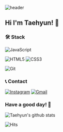 ![header](https://capsule-render.vercel.app/api?type=Wave&color=timeGradient&height=170&section=header&text=TaehyunJeon&animation=twinkling&fontAlign=25&&fontSize=55)
## Hi I'm Taehyun! 👋

### 🛠 Stack
![JavaScript](https://img.shields.io/badge/JavaScript-F7DF1E?style=flat&logo=JavaScript&logoColor=black)

![HTML5](https://img.shields.io/badge/HTML5-E34F26?style=flat&logo=HTML5&logoColor=white)
![CSS3](https://img.shields.io/badge/CSS3-1572B6?style=flat&logo=CSS3&logoColor=white)

![Git](https://img.shields.io/badge/Git-000000?style=flat&logo=Git&logoColor=white)

### 📞 Contact
[![Instagram](https://img.shields.io/badge/Instagram-E4405F?style=flat-&logo=Instagram&logoColor=white)](https://www.instagram.com/jeontaehyun0203/)
[![Gmail](https://img.shields.io/badge/Mail-EA4335?style=flat&logo=Gmail&logoColor=white)](mailto:jeontaehyun0203@gmail.com)

### Have a good day! 🙏
![Taehyun's github stats](https://github-readme-stats.vercel.app/api?username=TaehyunJeon0203&show_icons=true&theme=dark)

![Hits](https://hits.seeyoufarm.com/api/count/incr/badge.svg?url=https%3A%2F%2Fgithub.com%2FTaehyunJeon0203&count_bg=%23CDCDCD&title_bg=%231D1D1D&icon=&icon_color=%23FFFFFF&title=Visit&edge_flat=false)

